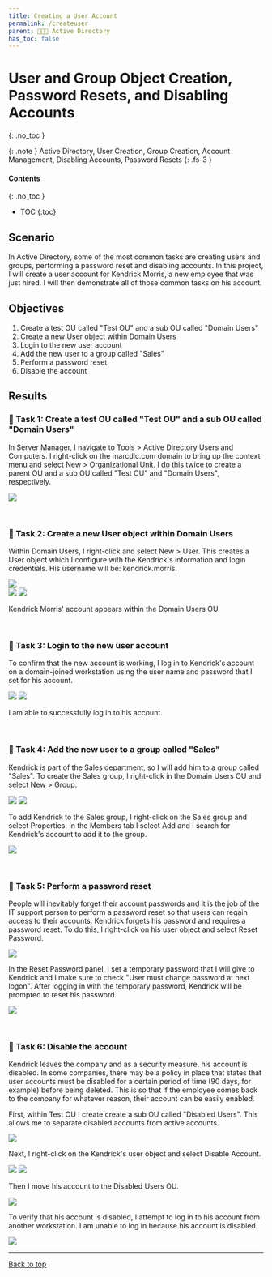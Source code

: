 ```yaml
---
title: Creating a User Account
permalink: /createuser
parent: 👩‍👧‍👦 Active Directory
has_toc: false
---
```

# User and Group  Object Creation, Password Resets, and Disabling Accounts
{: .no_toc }

{: .note }
Active Directory, User Creation, Group Creation, Account Management, Disabling Accounts, Password Resets
{: .fs-3 }

#### Contents
{: .no_toc }
- TOC
{:toc}

## Scenario
In Active Directory, some of the most common tasks are creating users and groups, performing a password reset and disabling accounts. In this project, I will create a user account for Kendrick Morris, a new employee that was just hired. I will then demonstrate all of those common tasks on his account.

## Objectives

1. Create a test OU called "Test OU" and a sub OU called "Domain Users"
2. Create a new User object within Domain Users
3. Login to the new user account
4. Add the new user to a group called "Sales"
5. Perform a password reset
6. Disable the account

## Results
### 📄 Task 1: Create a test OU called "Test OU" and a sub OU called "Domain Users"

In Server Manager, I navigate to Tools > Active Directory Users and Computers. I right-click on the marcdlc.com domain to bring up the context menu and select New > Organizational Unit. I do this twice to create a parent OU and a sub OU called "Test OU" and "Domain Users", respectively. 

![](/assets/images/activedirectory/create_user/createuser/step1.png)

<br>

### 📄 Task 2: Create a new User object within Domain Users

Within Domain Users, I right-click and select New > User. This creates a User object which I configure with the Kendrick's information and login credentials. His username will be: kendrick.morris.

![](/assets/images/activedirectory/create_user/createuser/step2.png)  
![](/assets/images/activedirectory/create_user/createuser/step3.png)
![](/assets/images/activedirectory/create_user/createuser/step3a.png)

Kendrick Morris' account appears within the Domain Users OU.


<br>

### 📄 Task 3: Login to the new user account

To confirm that the new account is working, I log in to Kendrick's account on a domain-joined workstation using the user name and password that I set for his account.

![](/assets/images/activedirectory/create_user/createuser/step4.png)
![](/assets/images/activedirectory/create_user/createuser/step4a.png)

I am able to successfully log in to his account.

<br>

### 📄 Task 4: Add the new user to a group called "Sales"

Kendrick is part of the Sales department, so I will add him to a group called "Sales". To create the Sales group, I right-click in the Domain Users OU and select New > Group.

![](/assets/images/activedirectory/create_user/creategroup/step1.png)
![](/assets/images/activedirectory/create_user/creategroup/step2.png)

To add Kendrick to the Sales group, I right-click on the Sales group and select Properties. In the Members tab I select Add and I search for Kendrick's account to add it to the group.

![](/assets/images/activedirectory/create_user/creategroup/step3.png)


<br>

### 📄 Task 5: Perform a password reset

People will inevitably forget their account passwords and it is the job of the IT support person to perform a password reset so that users can regain access to their accounts. Kendrick forgets his password and requires a password reset. To do this, I right-click on his user object and select Reset Password.

![](/assets/images/activedirectory/create_user/createuser/pwreset1.png)

In the Reset Password panel, I set a temporary password that I will give to Kendrick and I make sure to check "User must change password at next logon". After logging in with the temporary password, Kendrick will be prompted to reset his password. 

![](/assets/images/activedirectory/create_user/createuser/pwreset2.png)


<br>

### 📄 Task 6: Disable the account

Kendrick leaves the company and as a security measure, his account is disabled. In some companies, there may be a policy  in place that states that user accounts must be disabled for a certain period of time (90 days, for example) before being deleted. This is so that if the employee comes back to the company for whatever reason, their account can be easily enabled. 

First, within Test OU I create create a sub OU called "Disabled Users". This allows me to separate disabled accounts from active accounts.

![](/assets/images/activedirectory/create_user/disableaccount/step1.png)

Next, I right-click on the Kendrick's user object and select Disable Account.

![](/assets/images/activedirectory/create_user/disableaccount/step2.png)
![](/assets/images/activedirectory/create_user/disableaccount/step3.png)

Then I move his account to the Disabled Users OU.

![](/assets/images/activedirectory/create_user/disableaccount/step4.png)

To verify that his account is disabled, I attempt to log in to his account from another workstation. I am unable to log in because his account is disabled.

![](/assets/images/activedirectory/create_user/disableaccount/step5.png)


---

<a href="#top" id="back-to-top">Back to top</a>